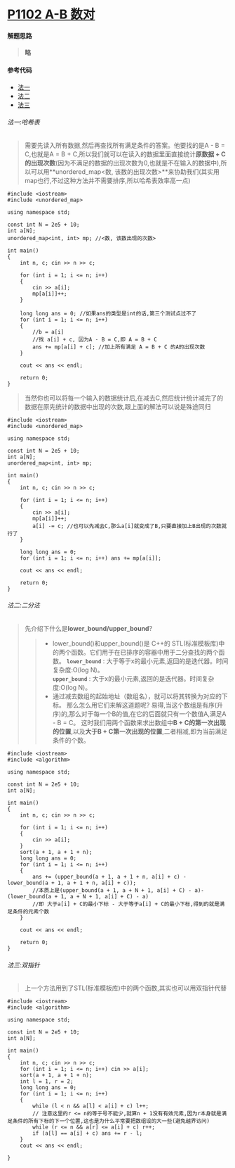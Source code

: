 # [P1102 A-B 数对](https://www.luogu.com.cn/problem/P1102)
#### 解题思路
>**略**
#### 参考代码
<!-- GFM-TOC -->
* [法一](#法一哈希表)
* [法二](#法二二分法)
* [法三](#法三双指针)
<!-- GFM-TOC -->
###### 法一:哈希表  
>需要先读入所有数据,然后再查找所有满足条件的答案。他要找的是A - B = C,也就是A = B + C,所以我们就可以在读入的数据里面直接统计**原数据 + C的出现次数**(因为不满足的数据的出现次数为0,也就是不在输入的数据中),所以可以用**unordered_map<数, 该数的出现次数>**来协助我们(其实用map也行,不过这种方法并不需要排序,所以哈希表效率高一点)
```
#include <iostream>
#include <unordered_map>

using namespace std;

const int N = 2e5 + 10;
int a[N];
unordered_map<int, int> mp; //<数, 该数出现的次数>

int main()
{
    int n, c; cin >> n >> c;

    for (int i = 1; i <= n; i++)
    {
        cin >> a[i];
        mp[a[i]]++;
    }

    long long ans = 0; //如果ans的类型是int的话,第三个测试点过不了
    for (int i = 1; i <= n; i++)
    {
        //b = a[i]
        //找 a[i] + c, 因为A - B = C,即 A = B + C
        ans += mp[a[i] + c]; //加上所有满足 A = B + C 的A的出现次数
    }

    cout << ans << endl;

    return 0;
}
```
>当然你也可以将每一个输入的数据统计后,在减去C,然后统计统计减完了的数据在原先统计的数据中出现的次数,跟上面的解法可以说是殊途同归
```
#include <iostream>
#include <unordered_map>

using namespace std;

const int N = 2e5 + 10;
int a[N];
unordered_map<int, int> mp;

int main()
{
    int n, c; cin >> n >> c;

    for (int i = 1; i <= n; i++)
    {
        cin >> a[i];
        mp[a[i]]++;
        a[i] -= c; //也可以先减去C,那么a[i]就变成了B,只要直接加上B出现的次数就行了
    }

    long long ans = 0;
    for (int i = 1; i <= n; i++) ans += mp[a[i]]; 

    cout << ans << endl;

    return 0;
}
```
###### 法二:二分法
> 先介绍下什么是**lower_bound/upper_bound**?
>>+ lower_bound()和upper_bound()是 C++的 STL(标准模板库)中的两个函数。它们用于在已排序的容器中用于二分查找的两个函数。 
**```lower_bound```** : 大于等于x的最小元素,返回的是迭代器。时间复杂度:O(log N)。  
**```upper_bound```** : 大于x的最小元素,返回的是迭代器。时间复杂度:O(log N)。
>>+ 通过减去数组的起始地址（数组名），就可以将其转换为对应的下标。
>那么怎么用它们来解这道题呢?
>>易得,当这个数组是有序(升序)的,那么对于每一个B的值,在它的后面就只有一个数值A,满足A - B = C。
>>这时我们用两个函数来求出数组中**B + C的第一次出现的位置**,以及**大于B + C第一次出现的位置**,二者相减,即为当前满足条件的个数。
```
#include <iostream>
#include <algorithm>

using namespace std;

const int N = 2e5 + 10;
int a[N];

int main()
{
    int n, c; cin >> n >> c;

    for (int i = 1; i <= n; i++)
    {
        cin >> a[i];
    }
    sort(a + 1, a + 1 + n);
    long long ans = 0;
    for (int i = 1; i <= n; i++)
    {
        ans += (upper_bound(a + 1, a + 1 + n, a[i] + c) - lower_bound(a + 1, a + 1 + n, a[i] + c));  
        //本质上是(upper_bound(a + 1, a + N + 1, a[i] + C) - a)-(lower_bound(a + 1, a + N + 1, a[i] + C) - a)
        //即 大于a[i] + C的最小下标 - 大于等于a[i] + C的最小下标,得到的就是满足条件的元素个数
    }

    cout << ans << endl;

    return 0;
}
```
###### 法三:双指针
>上一个方法用到了STL(标准模板库)中的两个函数,其实也可以用双指针代替
```
#include <iostream>
#include <algorithm>

using namespace std;

const int N = 2e5 + 10;
int a[N];

int main()
{
    int n, c; cin >> n >> c;
    for (int i = 1; i <= n; i++) cin >> a[i];
    sort(a + 1, a + 1 + n);
    int l = 1, r = 2;
    long long ans = 0;
    for (int i = 1; i <= n; i++)
    {
        while (l < n && a[l] < a[i] + c) l++;
        // 注意这里的r <= n的等于号不能少,就算n + 1没有有效元素,因为r本身就是满足条件的所有下标的下一个位置,这也是为什么平常要把数组设的大一些(避免越界访问)
        while (r <= n && a[r] <= a[i] + c) r++; 
        if (a[l] == a[i] + c) ans += r - l;
    }
    cout << ans << endl;

}
```
